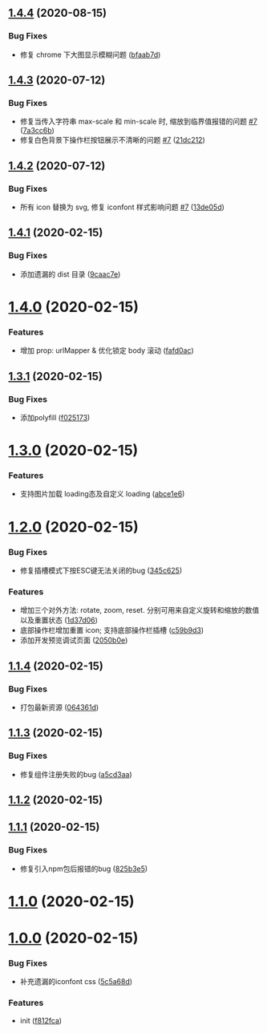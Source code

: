 ## [1.4.4](https://github.com/AnaniZhu/vue-img-viewer/compare/v1.4.3...v1.4.4) (2020-08-15)


### Bug Fixes

* 修复 chrome 下大图显示模糊问题 ([bfaab7d](https://github.com/AnaniZhu/vue-img-viewer/commit/bfaab7d78ec901deb5a0e0f661ba06fa19aad26c))



## [1.4.3](https://github.com/AnaniZhu/vue-img-viewer/compare/v1.4.2...v1.4.3) (2020-07-12)


### Bug Fixes

* 修复当传入字符串 max-scale 和 min-scale 时, 缩放到临界值报错的问题 [#7](https://github.com/AnaniZhu/vue-img-viewer/issues/7) ([7a3cc6b](https://github.com/AnaniZhu/vue-img-viewer/commit/7a3cc6b4a22d390fe321356205231de53e0452c2))
* 修复白色背景下操作栏按钮展示不清晰的问题 [#7](https://github.com/AnaniZhu/vue-img-viewer/issues/7) ([21dc212](https://github.com/AnaniZhu/vue-img-viewer/commit/21dc212d3415b26d4ef655bf1fd168190fd96de2))



## [1.4.2](https://github.com/AnaniZhu/vue-img-viewer/compare/v1.4.1...v1.4.2) (2020-07-12)


### Bug Fixes

* 所有 icon 替换为 svg, 修复 iconfont 样式影响问题 [#7](https://github.com/AnaniZhu/vue-img-viewer/issues/7) ([13de05d](https://github.com/AnaniZhu/vue-img-viewer/commit/13de05d68ab73985c97993b58f6fbc97c192b15e))



## [1.4.1](https://github.com/AnaniZhu/vue-img-viewer/compare/v1.4.0...v1.4.1) (2020-02-15)


### Bug Fixes

* 添加遗漏的 dist 目录 ([9caac7e](https://github.com/AnaniZhu/vue-img-viewer/commit/9caac7ee26f38e89500fa27abc77502182950e2a))



# [1.4.0](https://github.com/AnaniZhu/vue-img-viewer/compare/v1.3.1...v1.4.0) (2020-02-15)


### Features

* 增加 prop: urlMapper & 优化锁定 body 滚动 ([fafd0ac](https://github.com/AnaniZhu/vue-img-viewer/commit/fafd0ac960d132672cfcec5b5420da7640e84967))



## [1.3.1](https://github.com/AnaniZhu/vue-img-viewer/compare/v1.3.0...v1.3.1) (2020-02-15)


### Bug Fixes

* 添加polyfill ([f025173](https://github.com/AnaniZhu/vue-img-viewer/commit/f025173077f15ac561f9dbad52f8ace80cfa506f))



# [1.3.0](https://github.com/AnaniZhu/vue-img-viewer/compare/v1.2.0...v1.3.0) (2020-02-15)


### Features

* 支持图片加载 loading态及自定义 loading ([abce1e6](https://github.com/AnaniZhu/vue-img-viewer/commit/abce1e679033da1157435a672a7e57dd6c6dabba))



# [1.2.0](https://github.com/AnaniZhu/vue-img-viewer/compare/v1.1.4...v1.2.0) (2020-02-15)


### Bug Fixes

* 修复插槽模式下按ESC键无法关闭的bug ([345c625](https://github.com/AnaniZhu/vue-img-viewer/commit/345c6250a684737536d0300342ee0f84a5a5041b))


### Features

* 增加三个对外方法: rotate, zoom, reset. 分别可用来自定义旋转和缩放的数值以及重置状态 ([1d37d06](https://github.com/AnaniZhu/vue-img-viewer/commit/1d37d060a9f48736e00b97be498e0a1a25816d4a))
* 底部操作栏增加重置 icon; 支持底部操作栏插槽 ([c59b9d3](https://github.com/AnaniZhu/vue-img-viewer/commit/c59b9d30071e1bc4268d7fbd59c2e1240aa01259))
* 添加开发预览调试页面 ([2050b0e](https://github.com/AnaniZhu/vue-img-viewer/commit/2050b0eab3829474c33e65714b1399c31fd4838d))



## [1.1.4](https://github.com/AnaniZhu/vue-img-viewer/compare/v1.1.3...v1.1.4) (2020-02-15)


### Bug Fixes

* 打包最新资源 ([064361d](https://github.com/AnaniZhu/vue-img-viewer/commit/064361d0f2d083726c86baccc0f607e396a0b448))



## [1.1.3](https://github.com/AnaniZhu/vue-img-viewer/compare/v1.1.2...v1.1.3) (2020-02-15)


### Bug Fixes

* 修复组件注册失败的bug ([a5cd3aa](https://github.com/AnaniZhu/vue-img-viewer/commit/a5cd3aa41c1e349611d26ebf3215eb5c7ec0ed07))



## [1.1.2](https://github.com/AnaniZhu/vue-img-viewer/compare/v1.1.1...v1.1.2) (2020-02-15)



## [1.1.1](https://github.com/AnaniZhu/vue-img-viewer/compare/v1.1.0...v1.1.1) (2020-02-15)


### Bug Fixes

* 修复引入npm包后报错的bug ([825b3e5](https://github.com/AnaniZhu/vue-img-viewer/commit/825b3e5124fba7655e8a9d84751b5f7e949a52e4))



# [1.1.0](https://github.com/AnaniZhu/vue-img-viewer/compare/v1.0.0...v1.1.0) (2020-02-15)



# [1.0.0](https://github.com/AnaniZhu/vue-img-viewer/compare/f812fca5437403c3973ff105ccb21c6282ad0a49...v1.0.0) (2020-02-15)


### Bug Fixes

* 补充遗漏的iconfont css ([5c5a68d](https://github.com/AnaniZhu/vue-img-viewer/commit/5c5a68dcb312ea8adc4eda88aa5ebe18f8abf000))


### Features

* init ([f812fca](https://github.com/AnaniZhu/vue-img-viewer/commit/f812fca5437403c3973ff105ccb21c6282ad0a49))



